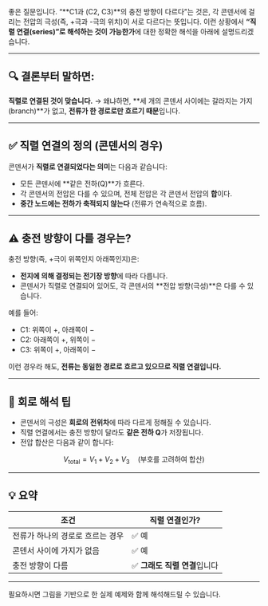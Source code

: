 좋은 질문입니다. “\*\*C1과 (C2, C3)\*\*의 충전 방향이 다르다”는 것은, 각 콘덴서에 걸리는 전압의 극성(즉, +극과 -극의 위치)이 서로 다르다는 뜻입니다. 이런 상황에서 **“직렬 연결(series)”로 해석하는 것이 가능한가**에 대한 정확한 해석을 아래에 설명드리겠습니다.

---

## 🔍 결론부터 말하면:

**직렬로 연결된 것이 맞습니다.**
→ 왜냐하면, \*\*세 개의 콘덴서 사이에는 갈라지는 가지(branch)\*\*가 없고, **전류가 한 경로로만 흐르기 때문**입니다.

---

## ✅ 직렬 연결의 정의 (콘덴서의 경우)

콘덴서가 **직렬로 연결되었다는 의미**는 다음과 같습니다:

* 모든 콘덴서에 \*\*같은 전하(Q)\*\*가 흐른다.
* 각 콘덴서의 전압은 다를 수 있으며, 전체 전압은 각 콘덴서 전압의 **합**이다.
* **중간 노드에는 전하가 축적되지 않는다** (전류가 연속적으로 흐름).

---

## ⚠️ 충전 방향이 다를 경우는?

충전 방향(즉, +극이 위쪽인지 아래쪽인지)은:

* **전지에 의해 결정되는 전기장 방향**에 따라 다릅니다.
* 콘덴서가 직렬로 연결되어 있어도, 각 콘덴서의 \*\*전압 방향(극성)\*\*은 다를 수 있습니다.

예를 들어:

* C1: 위쪽이 +, 아래쪽이 −
* C2: 아래쪽이 +, 위쪽이 −
* C3: 위쪽이 +, 아래쪽이 −

이런 경우라 해도, **전류는 동일한 경로로 흐르고 있으므로 직렬 연결입니다.**

---

## 🔋 회로 해석 팁

* 콘덴서의 극성은 **회로의 전위차**에 따라 다르게 정해질 수 있습니다.
* 직렬 연결에서는 충전 방향이 달라도 **같은 전하 Q**가 저장됩니다.
* 전압 합산은 다음과 같이 합니다:

$$
V_{\text{total}} = V_1 + V_2 + V_3
\quad (\text{부호를 고려하여 합산})
$$

---

## 💡 요약

| 조건                 | 직렬 연결인가?           |
| ------------------ | ------------------ |
| 전류가 하나의 경로로 흐르는 경우 | ✅ 예                |
| 콘덴서 사이에 가지가 없음     | ✅ 예                |
| 충전 방향이 다름          | ✅ **그래도 직렬 연결**입니다 |

---

필요하시면 그림을 기반으로 한 실제 예제와 함께 해석해드릴 수 있습니다.
